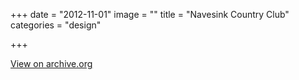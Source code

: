 +++
date = "2012-11-01"
image = ""
title = "Navesink Country Club"
categories = "design"

+++

<p class="center"><a href="https://web.archive.org/web/20121215074942/http://www.navesinkcc.com/Club/Scripts/Home/home.asp" class="live-link">View on archive.org</a></p>